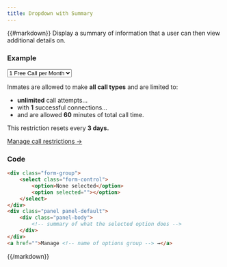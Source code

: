 ```yaml
---
title: Dropdown with Summary
---
```

{{#markdown}}
Display a summary of information that a user can then view additional details on.

### Example
<div class="library__example">
    <div class="row">
        <div class="col-md-4">
            <div class="form-group facility-and-sites-form-space">
                <select class="form-control">
                    <option>None selected</option>
                    <option selected="">1 Free Call per Month</option>
                    <option>2 hours/month</option>
                    <option>Excessive Use</option>
                </select>
            </div>
            <div class="panel panel-default">
                <div class="panel-body">
                    <p>Inmates are allowed to make <b>all call types</b> and are limited to:</p>
                    <ul class="restriction">
                        <li><b>unlimited</b> call attempts...
                        </li>
                        <li>with <b>1</b> successful connections...
                        </li>
                        <li>and are allowed <b>60</b> minutes of total call time.</li>
                    </ul>
                    <p>This restriction resets every <b>3 days.</b>
                    </p>
                </div>
            </div>
            <a href="#/pages/manage/call-settings/call-restrictions">Manage call restrictions →</a>
        </div>
    </div>
</div>

### Code
```html
<div class="form-group">
    <select class="form-control">
        <option>None selected</option>
        <option selected=""></option>
    </select>
</div>
<div class="panel panel-default">
    <div class="panel-body">
        <!-- summary of what the selected option does -->
    </div>
</div>
<a href="">Manage <!-- name of options group --> →</a>
```
{{/markdown}}